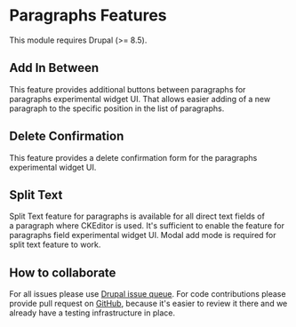 # Paragraphs Features

This module requires Drupal (>= 8.5).

## Add In Between

This feature provides additional buttons between paragraphs for paragraphs experimental widget UI. That allows easier adding of a new paragraph to the specific position in the list of paragraphs.

## Delete Confirmation

This feature provides a delete confirmation form for the paragraphs experimental widget UI.

## Split Text

Split Text feature for paragraphs is available for all direct text fields of a paragraph where CKEditor is used. It's sufficient to enable the feature for paragraphs field experimental widget UI. Modal add mode is required for split text feature to work.

## How to collaborate

For all issues please use [Drupal issue queue](https://www.drupal.org/project/issues/paragraphs_features).
For code contributions please provide pull request on [GitHub](https://github.com/thunder/paragraphs_features), because it's easier to review it there and we already have a testing infrastructure in place.
